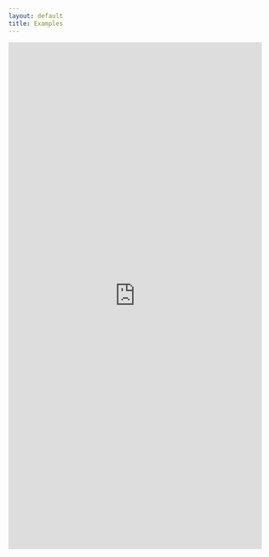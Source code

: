 ```yaml
---
layout: default
title: Examples
---
```


<iframe src = "https://edivimeycook.shinyapps.io/MeRIT-home/" style = "border:none; width:500px; height:1000px;"></iframe
